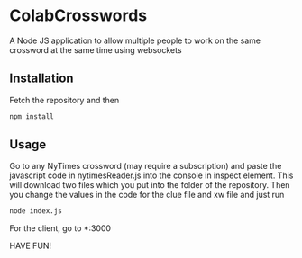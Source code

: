 # ColabCrosswords
A Node JS application to allow multiple people to work on the same crossword at the same time using websockets

## Installation
Fetch the repository and then
```bash
npm install
```

## Usage
Go to any NyTimes crossword (may require a subscription) and paste the javascript code in nytimesReader.js into the console in inspect element.
This will download two files which you put into the folder of the repository. Then you change the values in the code for the clue file and xw file and just run
```bash
node index.js
```
For the client, go to *:3000

HAVE FUN!
